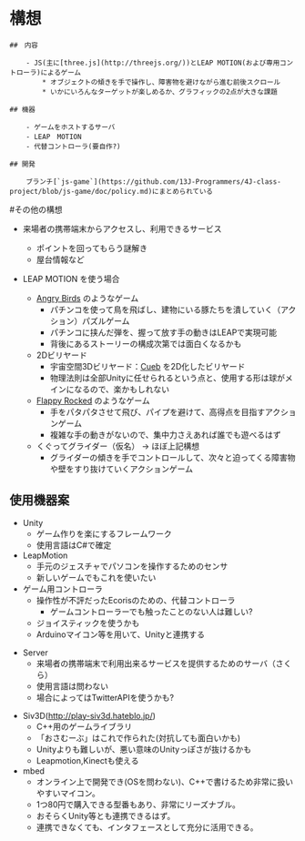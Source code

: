 # 構想

	##　内容

		- JS(主に[three.js](http://threejs.org/))とLEAP MOTION(および専用コントローラ)によるゲーム
			* オブジェクトの傾きを手で操作し、障害物を避けながら進む前後スクロール
			* いかにいろんなターゲットが楽しめるか、グラフィックの2点が大きな課題

	## 機器

		- ゲームをホストするサーバ
		- LEAP　MOTION
		- 代替コントローラ(要自作?)

	## 開発

		ブランチ[`js-game`](https://github.com/13J-Programmers/4J-class-project/blob/js-game/doc/policy.md)にまとめられている

#その他の構想

* 来場者の携帯端末からアクセスし、利用できるサービス
	- ポイントを回ってもらう謎解き
	- 屋台情報など

* LEAP MOTION を使う場合
	- [Angry Birds](https://ja.wikipedia.org/wiki/Angry_Birds) のようなゲーム
		- パチンコを使って鳥を飛ばし、建物にいる豚たちを潰していく（アクション）パズルゲーム
		- パチンコに挟んだ弾を、握って放す手の動きはLEAPで実現可能
		- 背後にあるストーリーの構成次第では面白くなるかも
	- 2Dビリヤード
		- 宇宙空間3Dビリヤード：[Cueb](https://apps.leapmotion.com/apps/cueb/osx) を2D化したビリヤード
		- 物理法則は全部Unityに任せられるという点と、使用する形は球がメインになるので、楽かもしれない
	- [Flappy Rocked](https://apps.leapmotion.com/apps/flappy-rocket/osx) のようなゲーム
		- 手をパタパタさせて飛び、パイプを避けて、高得点を目指すアクションゲーム
		- 複雑な手の動きがないので、集中力さえあれば誰でも遊べるはず
	- くぐってグライダー（仮名） -> ほぼ上記構想
		- グライダーの傾きを手でコントロールして、次々と迫ってくる障害物や壁をすり抜けていくアクションゲーム


## 使用機器案

- Unity
	- ゲーム作りを楽にするフレームワーク
	- 使用言語はC#で確定
- LeapMotion
	- 手元のジェスチャでパソコンを操作するためのセンサ
	- 新しいゲームでもこれを使いたい
- ゲーム用コントローラ
	- 操作性が不評だったEcorisのための、代替コントローラ
		- ゲームコントローラーでも触ったことのない人は難しい?
	- ジョイスティックを使うかも
	- Arduinoマイコン等を用いて、Unityと連携する
<!-- - Kinect
	- 体全体の動きを捉えるセンサ
	- ゲームの種類によっては面白いと思う -->
- Server
	- 来場者の携帯端末で利用出来るサービスを提供するためのサーバ（さくら）
	- 使用言語は問わない
	- 場合によってはTwitterAPIを使うかも?
<!-- - iBeacon
	- スマホ（iOS7以上またはAndroid4.3以上のみ）と、別に設置されたiBeaconとの距離を求めることができる。
	- 来場者が指定のポイントを回ってもらう時に、使えるかも
	- 複数台（3台以上）設置することで、スマホの位置を計算することができる（理論上） -->
- Siv3D(http://play-siv3d.hateblo.jp/)
	- C++用のゲームライブラリ
	- 「おさむーぶ」はこれで作られた(対抗しても面白いかも)
	- Unityよりも難しいが、悪い意味のUnityっぽさが抜けるかも
	- Leapmotion,Kinectも使える
- mbed
	- オンライン上で開発でき(OSを問わない)、C++で書けるため非常に扱いやすいマイコン。
	- 1つ80円で購入できる型番もあり、非常にリーズナブル。
	- おそらくUnity等とも連携できるはず。
	- 連携できなくても、インタフェースとして充分に活用できる。
